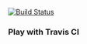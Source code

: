 [![Build Status](https://travis-ci.org/snikiforov4/play-with-travis.svg?branch=master)](https://travis-ci.org/snikiforov4/play-with-travis)

### Play with Travis CI